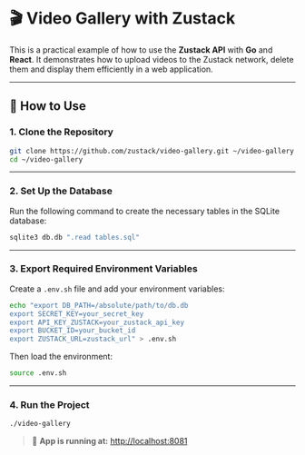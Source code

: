 # 🎬 Video Gallery with Zustack

This is a practical example of how to use the **Zustack API** with **Go** 
and **React**.
It demonstrates how to upload videos to the Zustack network, delete them and 
display 
them efficiently in a web application.

---

## 🚀 How to Use

### 1. Clone the Repository

```bash
git clone https://github.com/zustack/video-gallery.git ~/video-gallery
cd ~/video-gallery
```

---

### 2. Set Up the Database

Run the following command to create the necessary tables in the SQLite database:

```bash
sqlite3 db.db ".read tables.sql"
```

---

### 3. Export Required Environment Variables

Create a `.env.sh` file and add your environment variables:

```bash
echo "export DB_PATH=/absolute/path/to/db.db
export SECRET_KEY=your_secret_key
export API_KEY_ZUSTACK=your_zustack_api_key
export BUCKET_ID=your_bucket_id
export ZUSTACK_URL=zustack_url" > .env.sh
```

Then load the environment:

```bash
source .env.sh
```

---

### 4. Run the Project

```bash
./video-gallery
```

> 📍 **App is running at:** [http://localhost:8081](http://localhost:8081)
